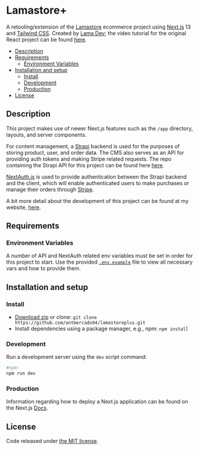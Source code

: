 # **Lamastore+**

A retooling/extension of the [Lamastore](https://github.com/safak/youtube2022/tree/ecommerce) ecommerce project using [Next.js](https://nextjs.org/) 13 and [Tailwind CSS](https://tailwindcss.com/). Created by [Lama Dev](https://www.youtube.com/@LamaDev/featured); the video tutorial for the original React project can be found [here](https://www.youtube.com/watch?v=BCkWFblNLKU).

- [Description](#description)
- [Requirements](#requirements)
  - [Environment Variables](#environment-variables)
- [Installation and setup](#installation-and-setup)
  - [Install](#install)
  - [Development](#development)
  - [Production](#production)
- [License](#license)

## **Description**

This project makes use of newer Next.js features such as the `/app` directory, layouts, and server components.

For content management, a [Strapi](https://strapi.io/) backend is used for the purposes of storing product, user, and order data. The CMS also serves as an API for providing auth tokens and making Stripe related requests. The repo containing the Strapi API for this project can be found here [here]().

[NextAuth.js](https://next-auth.js.org/) is used to provide authentication between the Strapi backend and the client, which will enable authenticated users to make purchases or manage their orders through [Stripe](https://stripe.com/).

A bit more detail about the development of this project can be found at my website, [here]().

## **Requirements**

### **Environment Variables**

A number of API and NextAuth related env variables must be set in order for this project to start. Use the provided [`.env.example`]() file to view all necessary vars and how to provide them.

## **Installation and setup**

### **Install**

- [Download zip](https://github.com/antmercado94/lamastoreplus/archive/refs/heads/main.zip) or clone: `git clone https://github.com/antmercado94/lamastoreplus.git`
- Install dependencies using a package manager, e.g., npm: `npm install`

### **Development**

Run a development server using the `dev` script command:

```bash
#npm:
npm run dev
```

### **Production**

Information regarding how to deploy a Next.js application can be found on the Next.js [Docs](https://nextjs.org/docs/pages/building-your-application/deploying).

## **License**

Code released under [the MIT license](https://github.com/antmercado94/lamastoreplus/blob/main/LICENSE).
